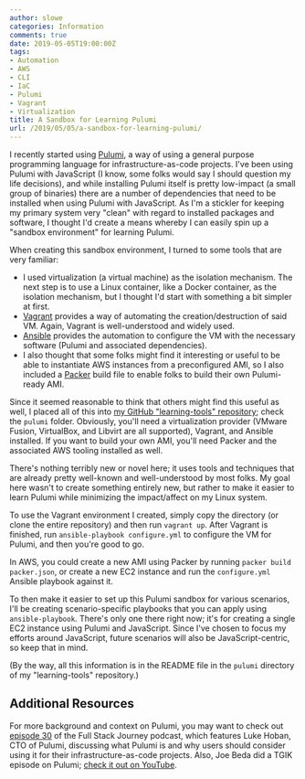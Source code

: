 ```yaml
---
author: slowe
categories: Information
comments: true
date: 2019-05-05T19:00:00Z
tags:
- Automation
- AWS
- CLI
- IaC
- Pulumi
- Vagrant
- Virtualization
title: A Sandbox for Learning Pulumi
url: /2019/05/05/a-sandbox-for-learning-pulumi/
---
```


I recently started using [Pulumi][link-1], a way of using a general purpose programming language for infrastructure-as-code projects. I've been using Pulumi with JavaScript (I know, some folks would say I should question my life decisions), and while installing Pulumi itself is pretty low-impact (a small group of binaries) there are a number of dependencies that need to be installed when using Pulumi with JavaScript. As I'm a stickler for keeping my primary system very "clean" with regard to installed packages and software, I thought I'd create a means whereby I can easily spin up a "sandbox environment" for learning Pulumi.<!--more-->

When creating this sandbox environment, I turned to some tools that are very familiar:

* I used virtualization (a virtual machine) as the isolation mechanism. The next step is to use a Linux container, like a Docker container, as the isolation mechanism, but I thought I'd start with something a bit simpler at first.
* [Vagrant][link-4] provides a way of automating the creation/destruction of said VM. Again, Vagrant is well-understood and widely used.
* [Ansible][link-5] provides the automation to configure the VM with the necessary software (Pulumi and associated dependencies).
* I also thought that some folks might find it interesting or useful to be able to instantiate AWS instances from a preconfigured AMI, so I also included a [Packer][link-6] build file to enable folks to build their own Pulumi-ready AMI.

Since it seemed reasonable to think that others might find this useful as well, I placed all of this into [my GitHub "learning-tools" repository][link-2]; check the `pulumi` folder. Obviously, you'll need a virtualization provider (VMware Fusion, VirtualBox, and Libvirt are all supported), Vagrant, and Ansible installed. If you want to build your own AMI, you'll need Packer and the associated AWS tooling installed as well.

There's nothing terribly new or novel here; it uses tools and techniques that are already pretty well-known and well-understood by most folks. My goal here wasn't to create something entirely new, but rather to make it easier to learn Pulumi while minimizing the impact/affect on my Linux system.

To use the Vagrant environment I created, simply copy the directory (or clone the entire repository) and then run `vagrant up`. After Vagrant is finished, run `ansible-playbook configure.yml` to configure the VM for Pulumi, and then you're good to go.

In AWS, you could create a new AMI using Packer by running `packer build packer.json`, or create a new EC2 instance and run the `configure.yml` Ansible playbook against it.

To then make it easier to set up this Pulumi sandbox for various scenarios, I'll be creating scenario-specific playbooks that you can apply using `ansible-playbook`. There's only one there right now; it's for creating a single EC2 instance using Pulumi and JavaScript. Since I've chosen to focus my efforts around JavaScript, future scenarios will also be JavaScript-centric, so keep that in mind.

(By the way, all this information is in the README file in the `pulumi` directory of my "learning-tools" repository.)

## Additional Resources

For more background and context on Pulumi, you may want to check out [episode 30][link-3] of the Full Stack Journey podcast, which features Luke Hoban, CTO of Pulumi, discussing what Pulumi is and why users should consider using it for their infrastructure-as-code projects. Also, Joe Beda did a TGIK episode on Pulumi; [check it out on YouTube][link-7].

[link-1]: https://pulumi.io
[link-2]: https://github.com/scottslowe/learning-tools
[link-3]: https://packetpushers.net/podcast/full-stack-journey-030-building-cloud-native-infrastructure-as-code-with-pulumi/
[link-4]: https://www.vagrantup.com/
[link-5]: https://www.ansible.com/
[link-6]: https://www.packer.io/
[link-7]: https://www.youtube.com/watch?v=ILMK65YVSKw
